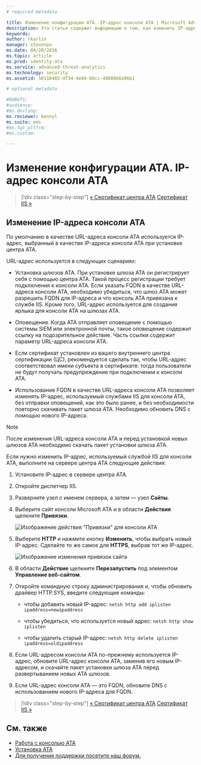 ```yaml
---
# required metadata

title: Изменение конфигурации ATА. IP-адрес консоли АТА | Microsoft Advanced Threat Analytics
description: Эта статья содержит информацию о том, как изменить IP-адрес консоли ATA, с помощью которого на шлюзах ATA создается ярлык консоли ATA.
keywords:
author: rkarlin
manager: stevenpo
ms.date: 04/28/2016
ms.topic: article
ms.prod: identity-ata
ms.service: advanced-threat-analytics
ms.technology: security
ms.assetid: 50118465-df34-4e04-b0cc-48808b6a96b1

# optional metadata

#ROBOTS:
#audience:
#ms.devlang:
ms.reviewer: bennyl
ms.suite: ems
#ms.tgt_pltfrm:
#ms.custom:

---
```


# Изменение конфигурации АТА. IP-адрес консоли АТА

>[!div class="step-by-step"]
[« Сертификат центра ATA](modifying-ata-config-centercert.md)
[Сертификат IIS »](modifying-ata-config-iiscert.md)

## Изменение IP-адреса консоли ATA
По умолчанию в качестве URL-адреса консоли ATA используется IP-адрес, выбранный в качестве IP-адреса консоли АТА при установке центра ATA.

URL-адрес используется в следующих сценариях:

-   Установка шлюзов ATA. При установке шлюза ATA он регистрирует себя с помощью центра ATA. Такой процесс регистрации требует подключения к консоли АТА. Если указать FQDN в качестве URL-адреса консоли ATA, необходимо убедиться, что шлюз АТА может разрешить FQDN для IP-адреса и что консоль АТА привязана к службе IIS. Кроме того, URL-адрес используется для создания ярлыка для консоли АТА на шлюзах АТА.

-   Оповещения. Когда АТА отправляет оповещение с помощью системы SIEM или электронной почты, такое оповещение содержит ссылку на подозрительное действие. Часть ссылки содержит параметр URL-адреса консоли ATA.

-   Если сертификат установлен из вашего внутреннего центра сертификации (ЦС), рекомендуется сделать так, чтобы URL-адрес соответствовал имени субъекта в сертификате: тогда пользователи не будут получать предупреждение при подключении к консоли ATA.

-   Использование FQDN в качестве URL-адреса консоли ATA позволяет изменять IP-адрес, используемый службами IIS для консоли ATA, без отправки оповещений, как это было ранее, и без необходимости повторно скачивать пакет шлюза ATA. Необходимо обновить DNS с помощью нового IP-адреса.

> [!NOTE]
> После изменения URL-адреса консоли АТА и перед установкой новых шлюзов ATA необходимо скачать пакет установки шлюза ATA.

Если нужно изменить IP-адрес, используемый службой IIS для консоли ATA, выполните на сервере центра ATA следующие действия:

1.  Установите IP-адрес в сервере центра ATA.

2.  Откройте диспетчер IIS.

3.  Разверните узел с именем сервера, а затем — узел **Сайты**.

4.  Выберите сайт консоли Microsoft ATA и в области **Действия** щелкните **Привязки**.

    ![Изображение действия "Привязки" для консоли ATA](media/ATA-console-change-IP-bindings.jpg)

5.  Выберите **HTTP** и нажмите кнопку **Изменить**, чтобы выбрать новый IP-адрес. Сделайте то же самое для **HTTPS**, выбрав тот же IP-адрес.

    ![Изображение изменения привязок сайта](media/ATA-change-console-IP.jpg)

6.  В области **Действие** щелкните **Перезапустить** под элементом **Управление веб-сайтом**.

7.  Откройте командную строку администрирования и, чтобы обновить драйвер HTTP.SYS, введите следующие команды:

    -   чтобы добавить новый IP-адрес: `netsh http add iplisten ipaddress=newipaddress`

    -   чтобы убедиться, что используется новый адрес: `netsh http show iplisten`

    -   чтобы удалить старый IP-адрес: `netsh http delete iplisten ipaddress=oldipaddress`

8.  Если URL-адресом консоли ATA по-прежнему используется IP-адрес, обновите URL-адрес консоли ATA, заменив его новым IP-адресом, и скачайте пакет установки шлюза ATA перед развертыванием новых ATA шлюзов.

9. Если URL-адрес консоли ATA — это FQDN, обновите DNS с использованием нового IP-адреса для FQDN.

>[!div class="step-by-step"]
[« Сертификат центра ATA](modifying-ata-config-centercert.md)
[Сертификат IIS »](modifying-ata-config-iiscert.md)


## См. также
- [Работа с консолью ATA](/advanced-threat-analytics/understand/working-with-ata-console)
- [Установка ATA](install-ata.md)
- [Для получения поддержки посетите наш форум.](https://social.technet.microsoft.com/Forums/security/en-US/home?forum=mata)


<!--HONumber=Apr16_HO2-->


